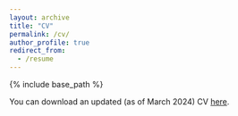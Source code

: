 ```yaml
---
layout: archive
title: "CV"
permalink: /cv/
author_profile: true
redirect_from:
  - /resume
---
```


{% include base_path %}

You can download an updated (as of March 2024) CV [here](http://afraser3.github.io/files/Fraser_CV.pdf).
